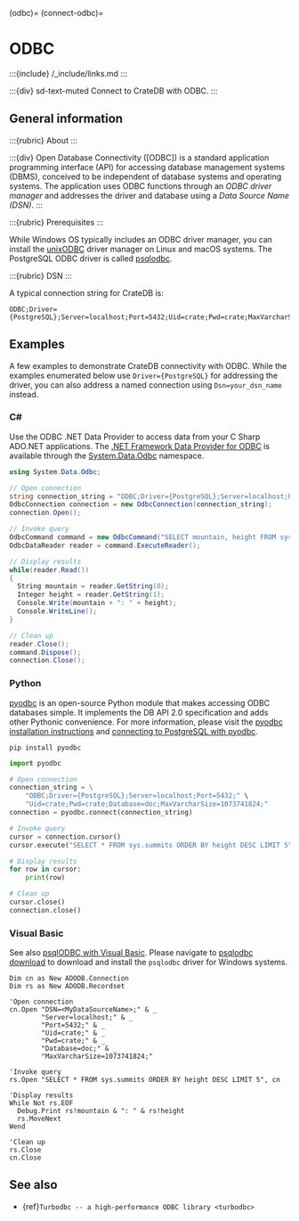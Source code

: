 (odbc)=
(connect-odbc)=

# ODBC

:::{include} /_include/links.md
:::

:::{div} sd-text-muted
Connect to CrateDB with ODBC.
:::

## General information

:::{rubric} About
:::

:::{div}
Open Database Connectivity ([ODBC]) is a standard application programming
interface (API) for accessing database management systems (DBMS),
conceived to be independent of database systems and operating systems.
The application uses ODBC functions through an _ODBC driver manager_ and
addresses the driver and database using a _Data Source Name (DSN)_.
:::

:::{rubric} Prerequisites
:::

While Windows OS typically includes an ODBC driver manager, you can
install the [unixODBC] driver manager on Linux and macOS systems.
The PostgreSQL ODBC driver is called [psqlodbc].

:::{rubric} DSN
:::

A typical connection string for CrateDB is:

```text
ODBC;Driver={PostgreSQL};Server=localhost;Port=5432;Uid=crate;Pwd=crate;MaxVarcharSize=1073741824; 
```

## Examples

A few examples to demonstrate CrateDB connectivity with ODBC. While the examples
enumerated below use `Driver={PostgreSQL}` for addressing the driver, you can
also address a named connection using `Dsn=your_dsn_name` instead.

### C#

Use the ODBC .NET Data Provider to access data from your C Sharp ADO\.NET
applications. The [.NET Framework Data Provider for ODBC] is available
through the [System.Data.Odbc] namespace.

```c#
using System.Data.Odbc;

// Open connection
string connection_string = "ODBC;Driver={PostgreSQL};Server=localhost;Port=5432;Uid=crate;Pwd=crate;Database=doc;MaxVarcharSize=1073741824;";
OdbcConnection connection = new OdbcConnection(connection_string);
connection.Open();

// Invoke query
OdbcCommand command = new OdbcCommand("SELECT mountain, height FROM sys.summits ORDER BY height DESC LIMIT 5");
OdbcDataReader reader = command.ExecuteReader();

// Display results
while(reader.Read()) 
{
  String mountain = reader.GetString(0);    
  Integer height = reader.GetString(1);    
  Console.Write(mountain + ": " + height);
  Console.WriteLine();
}

// Clean up
reader.Close();
command.Dispose();
connection.Close();
```

### Python

[pyodbc] is an open-source Python module that makes accessing ODBC databases
simple. It implements the DB API 2.0 specification and adds other Pythonic
convenience. For more information, please visit the
[pyodbc installation instructions] and [connecting to PostgreSQL with pyodbc].

```shell
pip install pyodbc
```
```python
import pyodbc

# Open connection
connection_string = \
    "ODBC;Driver={PostgreSQL};Server=localhost;Port=5432;" \
    "Uid=crate;Pwd=crate;Database=doc;MaxVarcharSize=1073741824;"
connection = pyodbc.connect(connection_string)

# Invoke query
cursor = connection.cursor()
cursor.execute("SELECT * FROM sys.summits ORDER BY height DESC LIMIT 5")

# Display results
for row in cursor:
    print(row)

# Clean up
cursor.close()
connection.close()
```

### Visual Basic

See also [psqlODBC with Visual Basic]. Please navigate to [psqlodbc download]
to download and install the `psqlodbc` driver for Windows systems.

```visualbasic
Dim cn as New ADODB.Connection
Dim rs as New ADODB.Recordset

'Open connection
cn.Open "DSN=<MyDataSourceName>;" & _
        "Server=localhost;" & _
        "Port=5432;" & _
        "Uid=crate;" & _
        "Pwd=crate;" & _
        "Database=doc;" & _
        "MaxVarcharSize=1073741824;"

'Invoke query
rs.Open "SELECT * FROM sys.summits ORDER BY height DESC LIMIT 5", cn

'Display results
While Not rs.EOF
  Debug.Print rs!mountain & ": " & rs!height
  rs.MoveNext
Wend

'Clean up
rs.Close
cn.Close
```

## See also

- {ref}`Turbodbc -- a high-performance ODBC library <turbodbc>`


[.NET Framework Data Provider for ODBC]: https://learn.microsoft.com/en-us/dotnet/framework/data/adonet/data-providers#net-framework-data-provider-for-odbc
[Connecting to PostgreSQL with pyodbc]: https://github.com/mkleehammer/pyodbc/wiki/Connecting-to-PostgreSQL
[psqlodbc]: https://odbc.postgresql.org/
[psqlodbc download]: https://www.postgresql.org/ftp/odbc/releases/
[psqlODBC with Visual Basic]: https://odbc.postgresql.org/howto-vb.html
[pyodbc]: https://github.com/mkleehammer/pyodbc
[pyodbc installation instructions]: https://github.com/mkleehammer/pyodbc/wiki/Install
[System.Data.Odbc]: https://learn.microsoft.com/en-us/dotnet/api/system.data.odbc
[unixODBC]: https://www.unixodbc.org/
